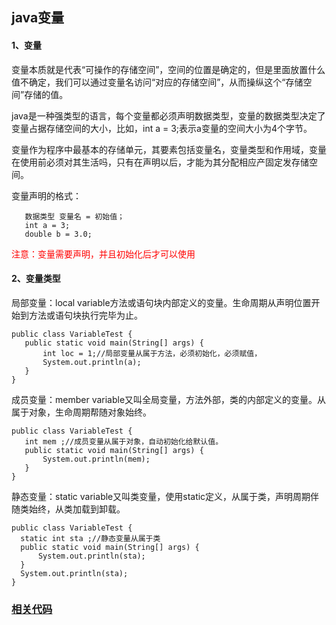 ## java变量  
#### 1、变量  

变量本质就是代表“可操作的存储空间”，空间的位置是确定的，但是里面放置什么值不确定，我们可以通过变量名访问“对应的存储空间”，从而操纵这个“存储空间”存储的值。 

java是一种强类型的语言，每个变量都必须声明数据类型，变量的数据类型决定了变量占据存储空间的大小，比如，int a = 3;表示a变量的空间大小为4个字节。

变量作为程序中最基本的存储单元，其要素包括变量名，变量类型和作用域，变量在使用前必须对其生活吗，只有在声明以后，才能为其分配相应产固定发存储空间。

变量声明的格式：  
``` 
   数据类型 变量名 = 初始值；
   int a = 3;
   double b = 3.0;
```   
<font color="FF0000">注意：变量需要声明，并且初始化后才可以使用</font>  

#### 2、变量类型  
 局部变量：local variable方法或语句块内部定义的变量。生命周期从声明位置开始到方法或语句块执行完毕为止。
 ``` 
 public class VariableTest {
    public static void main(String[] args) {
        int loc = 1;//局部变量从属于方法，必须初始化，必须赋值，
        System.out.println(a);
    }
}
```   
 成员变量：member variable又叫全局变量，方法外部，类的内部定义的变量。从属于对象，生命周期帮随对象始终。  
 ``` 
 public class VariableTest {
    int mem ;//成员变量从属于对象，自动初始化给默认值。
    public static void main(String[] args) {
        System.out.println(mem);
    }
}
``` 
 静态变量：static variable又叫类变量，使用static定义，从属于类，声明周期伴随类始终，从类加载到卸载。 
  ``` 
  public class VariableTest {
    static int sta ;//静态变量从属于类
    public static void main(String[] args) {
        System.out.println(sta);
    }
    System.out.println(sta);
}
  ``` 
 
### [相关代码](https://github.com/zhoumengyuan/JavaBasic/blob/master/src/main/java/VariableTest.java)
